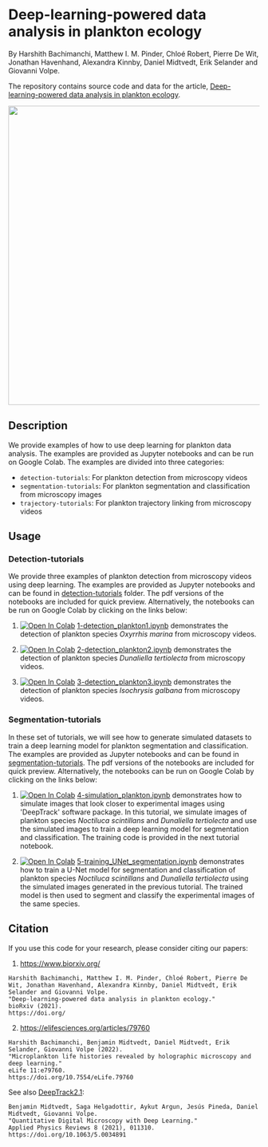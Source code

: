 # Deep-learning-powered data analysis in plankton ecology

By Harshith Bachimanchi, Matthew I. M. Pinder, Chloé Robert, Pierre De Wit, Jonathan
Havenhand, Alexandra Kinnby, Daniel Midtvedt, Erik Selander and Giovanni Volpe.

The repository contains source code and data for the article, [Deep-learning-powered data analysis in plankton ecology](https://arxiv.org/).

<p align="center">
  <img width="600" src=https://github.com/softmatterlab/Deep-learning-in-plankton-ecology/blob/1cb7a3147b2a1694e1e54373892fcbe3ffaa5134/assets/display_fig.png>
</p>

## Description

We provide examples of how to use deep learning for plankton data analysis. The examples are provided as Jupyter notebooks and can be run on Google Colab. The examples are divided into three categories:

- `detection-tutorials`: For plankton detection from microscopy videos
- `segmentation-tutorials`: For plankton segmentation and classification from microscopy images
- `trajectory-tutorials`: For plankton trajectory linking from microscopy videos

## Usage

### Detection-tutorials

We provide three examples of plankton detection from microscopy videos using deep learning. The examples are provided as Jupyter notebooks and can be found in [detection-tutorials](https://github.com/softmatterlab/Deep-learning-in-plankton-ecology/tree/main/detection-tutorials) folder. The pdf versions of the notebooks are included for quick preview. Alternatively, the notebooks can be run on Google Colab by clicking on the links below:

1. [![Open In Colab](https://colab.research.google.com/assets/colab-badge.svg)](https://colab.research.google.com/github/softmatterlab/Deep-learning-in-plankton-ecology/blob/main/detection-tutorials/1-detection_plankton1.ipynb) [1-detection_plankton1.ipynb](https://github.com/softmatterlab/Deep-learning-in-plankton-ecology/blob/main/detection-tutorials/1-detection_plankton1.ipynb) demonstrates the detection of plankton species _Oxyrrhis marina_ from microscopy videos.

2. [![Open In Colab](https://colab.research.google.com/assets/colab-badge.svg)](https://colab.research.google.com/github/softmatterlab/Deep-learning-in-plankton-ecology/blob/main/detection-tutorials/2-detection_plankton2.ipynb) [2-detection_plankton2.ipynb](https://github.com/softmatterlab/Deep-learning-in-plankton-ecology/blob/main/detection-tutorials/2-detection_plankton2.ipynb) demonstrates the detection of plankton species _Dunaliella tertiolecta_ from microscopy videos.

3. [![Open In Colab](https://colab.research.google.com/assets/colab-badge.svg)](https://colab.research.google.com/github/softmatterlab/Deep-learning-in-plankton-ecology/blob/main/detection-tutorials/3-detection_plankton3.ipynb) [3-detection_plankton3.ipynb](https://github.com/softmatterlab/Deep-learning-in-plankton-ecology/blob/main/detection-tutorials/3-detection_plankton3.ipynb) demonstrates the detection of plankton species _Isochrysis galbana_ from microscopy videos.

### Segmentation-tutorials

In these set of tutorials, we will see how to generate simulated datasets to train a deep learning model for plankton segmentation and classification. The examples are provided as Jupyter notebooks and can be found in [segmentation-tutorials](https://github.com/softmatterlab/Deep-learning-in-plankton-ecology/tree/main/segmentation-tutorials). The pdf versions of the notebooks are included for quick preview. Alternatively, the notebooks can be run on Google Colab by clicking on the links below:

1. [![Open In Colab](https://colab.research.google.com/assets/colab-badge.svg)](https://colab.research.google.com/github/softmatterlab/Deep-learning-in-plankton-ecology/blob/main/segmentation-tutorials/4-simulating_planktons.ipynb) [4-simulation_plankton.ipynb](https://github.com/softmatterlab/Deep-learning-in-plankton-ecology/blob/main/segmentation-tutorials/4-simulation_plankton.ipynb) demonstrates how to simulate images that look closer to experimental images using 'DeepTrack' software package. In this tutorial, we simulate images of plankton species _Noctiluca scintillans_ and _Dunaliella tertiolecta_ and use the simulated images to train a deep learning model for segmentation and classification. The training code is provided in the next tutorial notebook.

2. [![Open In Colab](https://colab.research.google.com/assets/colab-badge.svg)](https://colab.research.google.com/github/softmatterlab/Deep-learning-in-plankton-ecology/blob/main/segmentation-tutorials/5-training_UNet_segmentation.ipynb) [5-training_UNet_segmentation.ipynb](https://github.com/softmatterlab/Deep-learning-in-plankton-ecology/blob/main/segmentation-tutorials/5-training_UNet_segmentation.ipynb) demonstrates how to train a U-Net model for segmentation and classification of plankton species _Noctiluca scintillans_ and _Dunaliella tertiolecta_ using the simulated images generated in the previous tutorial. The trained model is then used to segment and classify the experimental images of the same species.

## Citation

If you use this code for your research, please consider citing our papers:

1. <a href="Deep-learning-powered data analysis in plankton ecology" target="_blank">https://www.biorxiv.org/</a>

```
Harshith Bachimanchi, Matthew I. M. Pinder, Chloé Robert, Pierre De Wit, Jonathan Havenhand, Alexandra Kinnby, Daniel Midtvedt, Erik Selander and Giovanni Volpe.
"Deep-learning-powered data analysis in plankton ecology."
bioRxiv (2021).
https://doi.org/
```

2. <a href="Microplankton life histories revealed by holographic microscopy and deep learning" target="_blank">https://elifesciences.org/articles/79760</a>

```
Harshith Bachimanchi, Benjamin Midtvedt, Daniel Midtvedt, Erik Selander, Giovanni Volpe (2022).
"Microplankton life histories revealed by holographic microscopy and deep learning."
eLife 11:e79760.
https://doi.org/10.7554/eLife.79760
```

See also [DeepTrack2.1](https://github.com/softmatterlab/DeepTrack-2.0/tree/master):

```
Benjamin Midtvedt, Saga Helgadottir, Aykut Argun, Jesús Pineda, Daniel Midtvedt, Giovanni Volpe.
"Quantitative Digital Microscopy with Deep Learning."
Applied Physics Reviews 8 (2021), 011310.
https://doi.org/10.1063/5.0034891
```
